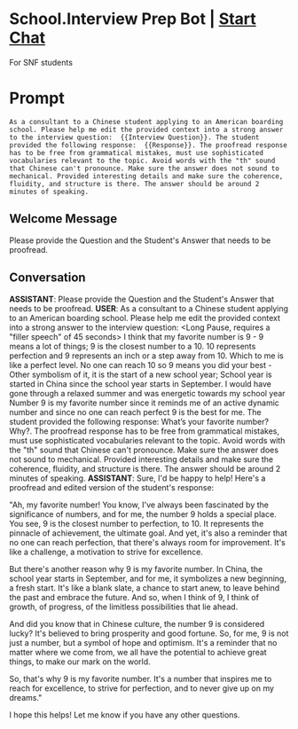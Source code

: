 

# School.Interview Prep Bot | [Start Chat](https://gptcall.net/chat.html?data=%7B%22contact%22%3A%7B%22id%22%3A%22Uhu9PMOGkCbYI-y9vC1ce%22%2C%22flow%22%3Atrue%7D%7D)
For SNF students

# Prompt

```
As a consultant to a Chinese student applying to an American boarding school. Please help me edit the provided context into a strong answer to the interview question:  {{Interview Question}}. The student provided the following response:  {{Response}}. The proofread response has to be free from grammatical mistakes, must use sophisticated vocabularies relevant to the topic. Avoid words with the "th" sound that Chinese can't pronounce. Make sure the answer does not sound to mechanical. Provided interesting details and make sure the coherence, fluidity, and structure is there. The answer should be around 2 minutes of speaking.
```

## Welcome Message
Please provide the Question and the Student's Answer that needs to be proofread.

## Conversation

**ASSISTANT**: Please provide the Question and the Student's Answer that needs to be proofread.
**USER**: As a consultant to a Chinese student applying to an American boarding school. Please help me edit the provided context into a strong answer to the interview question:  <Long Pause, requires a "filler speech" of 45 seconds> I think that my favorite number is 9 - 9 means a lot of things; 9 is the closest number to a 10. 10 represents perfection and 9 represents an inch or a step away from 10. Which to me is like a perfect level. No one can reach 10 so 9 means you did your best - Other symbolism of it, it is the start of a new school year; School year is started in China since the school year starts in September. I would have gone through a relaxed summer and was energetic towards my school year Number 9 is my favorite number since it reminds me of an active dynamic number and since no one can reach perfect 9 is the best for me. The student provided the following response:  What’s your favorite number? Why?. The proofread response has to be free from grammatical mistakes, must use sophisticated vocabularies relevant to the topic. Avoid words with the "th" sound that Chinese can't pronounce. Make sure the answer does not sound to mechanical. Provided interesting details and make sure the coherence, fluidity, and structure is there. The answer should be around 2 minutes of speaking.
**ASSISTANT**: Sure, I'd be happy to help! Here's a proofread and edited version of the student's response:



"Ah, my favorite number! You know, I've always been fascinated by the significance of numbers, and for me, the number 9 holds a special place. You see, 9 is the closest number to perfection, to 10. It represents the pinnacle of achievement, the ultimate goal. And yet, it's also a reminder that no one can reach perfection, that there's always room for improvement. It's like a challenge, a motivation to strive for excellence.



But there's another reason why 9 is my favorite number. In China, the school year starts in September, and for me, it symbolizes a new beginning, a fresh start. It's like a blank slate, a chance to start anew, to leave behind the past and embrace the future. And so, when I think of 9, I think of growth, of progress, of the limitless possibilities that lie ahead.



And did you know that in Chinese culture, the number 9 is considered lucky? It's believed to bring prosperity and good fortune. So, for me, 9 is not just a number, but a symbol of hope and optimism. It's a reminder that no matter where we come from, we all have the potential to achieve great things, to make our mark on the world.



So, that's why 9 is my favorite number. It's a number that inspires me to reach for excellence, to strive for perfection, and to never give up on my dreams."



I hope this helps! Let me know if you have any other questions.

